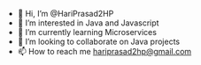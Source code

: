 - 👋 Hi, I’m @HariPrasad2HP
- 👀 I’m interested in Java and Javascript
- 🌱 I’m currently learning Microservices
- 💞️ I’m looking to collaborate on Java projects
- 📫 How to reach me hariprasad2hp@gmail.com

<!---
HariPrasad2HP/HariPrasad2HP is a ✨ special ✨ repository because its `README.md` (this file) appears on your GitHub profile.
You can click the Preview link to take a look at your changes.
--->
